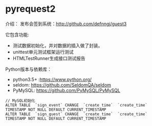 # pyrequest2

介绍：
  发布会签到系统：http://github.com/defnngj/guest3

  它包含功能:
  * 测试数据初始化，并对数据的插入做了封装。
  * unittest单元测试框架运行测试
  * HTMLTestRunner生成接口测试报告


Python版本与依赖库：
  * python3.5+ :https://www.python.org/
  * seldom: https://github.com/SeldomQA/seldom
  * PyMySQL: https://github.com/PyMySQL/PyMySQL


```MySQL
// MySQL初始化
ALTER TABLE  `sign_event` CHANGE  `create_time`  `create_time` TIMESTAMP NOT NULL DEFAULT CURRENT_TIMESTAMP
ALTER TABLE  `sign_guest` CHANGE  `create_time`  `create_time` TIMESTAMP NOT NULL DEFAULT CURRENT_TIMESTAMP
```
